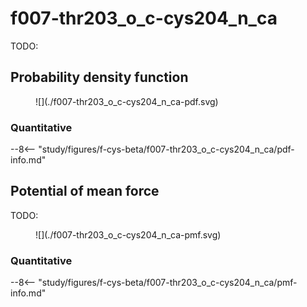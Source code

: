 # f007-thr203_o_c-cys204_n_ca

TODO:

<div id="rogfp-view" class="mol-container"></div>
<script>
var uri = 'https://files.rcsb.org/view/1jc0.pdb';
jQuery.ajax( uri, {
    success: function(data) {
        // https://3dmol.org/doc/GLViewer.html
        let viewer = $3Dmol.createViewer(
            document.querySelector('#rogfp-view'),
            { backgroundAlpha: '0.0' }
        );
        let resi1 = 204;
        viewer.addModel( data, 'pdb' );
        viewer.setStyle({chain: 'A'}, {cartoon: {color: 'spectrum', opacity: 0.65}});
        viewer.setStyle({chain: 'A', resi: 66}, {stick: {}, cartoon: {color: "spectrum", opacity: 0.65}});
        viewer.setStyle({chain: 'A', resi: 145}, {stick: {}, cartoon: {color: "spectrum", opacity: 0.65}});
        viewer.setStyle({chain: 'A', resi: 146}, {stick: {}, cartoon: {color: "spectrum", opacity: 0.65}});
        viewer.setStyle({chain: 'A', resi: 147}, {stick: {}, cartoon: {color: "spectrum", opacity: 0.65}});
        viewer.setStyle({chain: 'A', resi: 148}, {stick: {}, cartoon: {color: "spectrum", opacity: 0.65}});
        viewer.setStyle({chain: 'A', resi: 203}, {stick: {}, cartoon: {color: "spectrum", opacity: 0.65}});
        viewer.setStyle({chain: 'A', resi: 204}, {stick: {}, cartoon: {color: "spectrum", opacity: 0.65}});
        viewer.setStyle({chain: 'A', resi: 205}, {stick: {}, cartoon: {color: "spectrum", opacity: 0.65}});
        viewer.setStyle({chain: 'A', resi: 222}, {stick: {}, cartoon: {color: "spectrum", opacity: 0.65}});
        viewer.addLabel("O", {}, {chain: "A", resi: 203, atom: "O"})
        viewer.addLabel("C", {}, {chain: "A", resi: 203, atom: "C"})
        viewer.addLabel("N", {}, {chain: "A", resi: 204, atom: "N"})
        viewer.addLabel("CA", {}, {chain: "A", resi: 204, atom: "CA"})
        viewer.setStyle({chain: 'B'}, {});
        viewer.setStyle({chain: 'C'}, {});
        viewer.setView([ -183.67039134673692, -8.790563885920129, -42.01344809829062, 111.72365444332763, 0.0934415604548533, -0.24428734671013674, 0.8726447904804752, 0.41241173196742426 ]);
        viewer.setClickable({}, true, function(atom,viewer,event,container) {
            console.log(viewer.getView());
        });
        viewer.render();
    },
    error: function(hdr, status, err) {
        console.error( "Failed to load " + uri + ": " + err );
    },
});
</script>

## Probability density function

<figure markdown>
![](./f007-thr203_o_c-cys204_n_ca-pdf.svg)
</figure>

### Quantitative

--8<-- "study/figures/f-cys-beta/f007-thr203_o_c-cys204_n_ca/pdf-info.md"

## Potential of mean force

TODO:

<figure markdown>
![](./f007-thr203_o_c-cys204_n_ca-pmf.svg)
</figure>

### Quantitative

--8<-- "study/figures/f-cys-beta/f007-thr203_o_c-cys204_n_ca/pmf-info.md"
